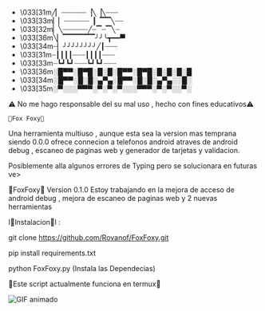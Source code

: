 - \033[31m╱▏┈┈┈┈┈┈▕╲▕╲┈┈┈
- \033[33m▏▏┈┈┈┈┈┈▕▏▔▔╲┈┈
- \033[32m▏╲┈┈┈┈┈┈╱┈▔┈▔╲┈
- \033[36m╲▏▔▔▔▔▔▔╯╯╰┳━━▀
- \033[34m┈▏╯╯╯╯╯╯╯╯╱┃┈┈┈     
- \033[31m┈┃┃┃┃┈┈┈┃┃┃┃┈┈┈
- \033[33m┈┗┛┗┛┈┈┈┗┛┗┛┈┈┈
- \033[36m░█▀▀░█▀█░█░█░█▀▀░█▀█░█░█░█░█
- \033[34m░█▀▀░█░█░▄▀▄░█▀▀░█░█░▄▀▄░░█░
- \033[35m░▀░░░▀▀▀░▀░▀░▀░░░▀▀▀░▀░▀░░▀░

⚠️ No me hago responsable del su mal uso , hecho con fines educativos⚠️

    🦊Fox Foxy🦊
Una herramienta multiuso , aunque esta sea la version
mas temprana siendo 0.0.0 ofrece connecion
a telefonos android atraves de android debug , escaneo
de paginas web y generador de tarjetas y validacion.

Posiblemente alla algunos errores de Typing pero se solucionara en futuras ve>

🦊FoxFoxy🦊 Version 0.1.0
Estoy trabajando en la mejora de acceso de android
debug , mejora de escaneo de paginas web y 2 nuevas herramientas

I🦊lnstalacion🦊l : 

git clone https://github.com/Rovanof/FoxFoxy.git 

pip install requirements.txt

python FoxFoxy.py (Instala las Dependecias)

🦊Este script actualmente funciona en termux🦊

![GIF animado](https://github.com/Rovanof/FoxFoxy/issues/1#issue-2385185199)






























